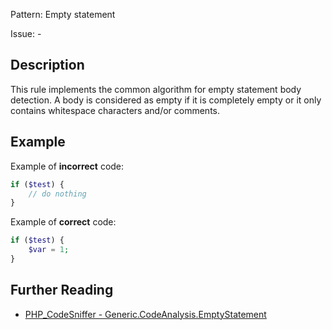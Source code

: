 Pattern: Empty statement

Issue: -

## Description

This rule implements the common algorithm for empty statement body detection. A body is considered as empty if it is completely empty or it only contains whitespace characters and/or comments.

## Example

Example of **incorrect** code:

``` php
if ($test) {
    // do nothing
}
```

Example of **correct** code:

```php
if ($test) {
    $var = 1;
}
```

## Further Reading

* [PHP_CodeSniffer - Generic.CodeAnalysis.EmptyStatement](https://github.com/PHPCSStandards/PHP_CodeSniffer/blob/master/src/Standards/Generic/Sniffs/CodeAnalysis/EmptyStatementSniff.php)